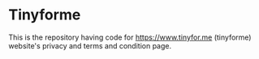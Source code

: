 # Tinyforme
This is the repository having code for https://www.tinyfor.me (tinyforme) website's privacy and terms and condition page.
